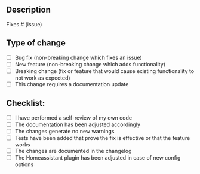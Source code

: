 <!--
  You are awesome! Thanks for contributing to our project!
  Please, DO NOT DELETE ANY TEXT from this template!.
-->
## Description
<!--
Please include a summary of the change and which issue is fixed.
Please also include relevant motivation and context.
List any dependencies that are required for this change.
-->


Fixes # (issue)

## Type of change
<!--
Please tick the applicable options.
NOTE: Ticking multiple options most likely indicates
that your change is to big and it is suggested to split it into several smaller PRs.
-->

- [ ] Bug fix (non-breaking change which fixes an issue)
- [ ] New feature (non-breaking change which adds functionality)
- [ ] Breaking change (fix or feature that would cause existing functionality to not work as expected)
- [ ] This change requires a documentation update

## Checklist:

- [ ] I have performed a self-review of my own code
- [ ] The documentation has been adjusted accordingly
- [ ] The changes generate no new warnings
- [ ] Tests have been added that prove the fix is effective or that the feature works
- [ ] The changes are documented in the changelog
- [ ] The Homeassistant plugin has been adjusted in case of new config options
